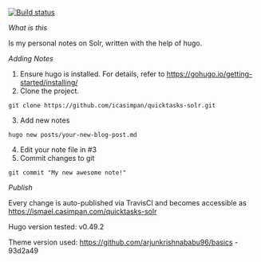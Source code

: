 [![Build status](https://travis-ci.com/icasimpan/quicktasks-solr.svg)](https://travis-ci.com/icasimpan/quicktasks-solr)

*What is this*

Is my personal notes on Solr, written with the help of hugo.

*Adding Notes*
1. Ensure hugo is installed. For details, refer to https://gohugo.io/getting-started/installing/
2. Clone the project.
```
git clone https://github.com/icasimpan/quicktasks-solr.git
```
3. Add new notes
```
hugo new posts/your-new-blog-post.md
```
4. Edit your note file in #3
5. Commit changes to git
```
git commit "My new awesome note!"
```


*Publish*

Every change is auto-published via TravisCI and becomes accessible as https://ismael.casimpan.com/quicktasks-solr


Hugo version tested: v0.49.2

Theme version used: https://github.com/arjunkrishnababu96/basics - 93d2a49
